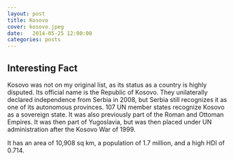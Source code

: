 ```yaml
---
layout: post
title: Kosovo
cover: kosovo.jpeg
date:   2014-05-25 12:00:00
categories: posts
---
```


## Interesting Fact

Kosovo was not on my original list, as its status as a country is highly disputed. Its official name is the Republic of Kosovo. They unilaterally declared independence from Serbia in 2008, but Serbia still recognizes it as one of its autonomous provinces. 107 UN member states recognize Kosovo as a sovereign state. It was also previously part of the Roman and Ottoman Empires. It was then part of Yugoslavia, but was then placed under UN administration after the Kosovo War of 1999.

It has an area of 10,908 sq km, a population of 1.7 million, and a high HDI of 0.714. 